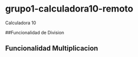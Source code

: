 # grupo1-calculadora10-remoto
Calculadora 10

##Funcionalidad de Division
## Funcionalidad Multiplicacion

